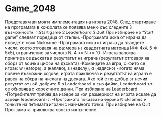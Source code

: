 # Game_2048
Представям ви моята имплементация на играта 2048.
След стартиране на програмата в конзолата се появява меню със следните 3 възможности:
1.Start game
2.Leaderboard
3.Quit
При избиране на “Start game” следват поредица от стъпки.
-Програмата иска от играча да въведете своя Nickname
-Програмата иска от играча да въведете число, което отговаря на размера на квадратната матрица (4=> 4x4, 5 => 5x5), ограничение за числото N, 4 <= N <= 10
-Играта започва – принтира се дъската и резултатът на играча (резултатът отговаря на сбора от всички цифри на дъската)
-Командите за игра, с които се играе: w (нагоре), a (наляво), s (надолу), d (надясно)
-Когато няма повече възможни ходове, играта приключва и резултатът на играча е равен на сбора на числата на дъската. Ако той е по-добър от нечий резултат от най-добрите 5 в Leaderboard-а във файла, Leaderboard-ът се обновява с коректните данни. 
При избиране на Leaderboard
-Потребителят трябва да избере за коя размерност на играта искате да зареди leaderboard-а.
-Програмата показва на екрана Nicknames и точките на петимата играчи с най-много точки. 
При избиране на Quit
Програмата приключва своето изпълнение.
 

